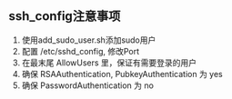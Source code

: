 ## ssh_config注意事项
1. 使用add_sudo_user.sh添加sudo用户
1. 配置 /etc/sshd_config, 修改Port
1. 在最末尾 AllowUsers 里，保证有需要登录的用户
1. 确保 RSAAuthentication, PubkeyAuthentication 为 yes
1. 确保 PasswordAuthentication 为 no
